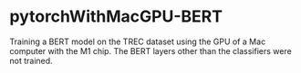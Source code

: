 # pytorchWithMacGPU-BERT
Training a BERT model on the TREC dataset using the GPU of a Mac computer with the M1 chip.
The BERT layers other than the classifiers were not trained.
